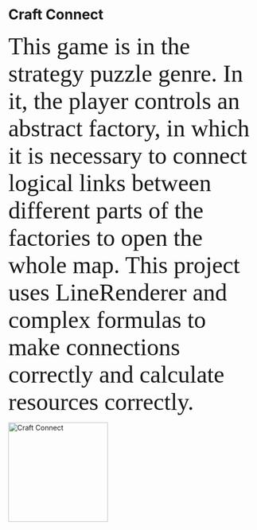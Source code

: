 # Craft Connect
 
<p><font size="7" face="verdana">This game is in the strategy puzzle genre. In it, the player controls an abstract factory, in which it is necessary to connect logical links between different parts of the factories to open the whole map. This project uses LineRenderer and complex formulas to make connections correctly and calculate resources correctly.</p></font>
<img src="https://github.com/uvazaemiy/uvazaemiy/blob/main/HC4.gif" width="200" alt="Craft Connect">